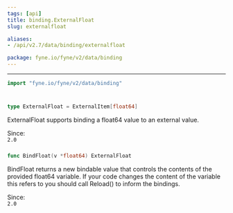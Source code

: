 ```yaml
---
tags: [api]
title: binding.ExternalFloat
slug: externalfloat

aliases:
- /api/v2.7/data/binding/externalfloat

package: fyne.io/fyne/v2/data/binding
---
```



---
```go
import "fyne.io/fyne/v2/data/binding"
```

#

###

```go
type ExternalFloat = ExternalItem[float64]
```

ExternalFloat supports binding a float64 value to an external value.


<div class="since">Since: <code>
2.0</code></div>

###

```go
func BindFloat(v *float64) ExternalFloat
```
BindFloat returns a new bindable value that controls the contents of the provided float64 variable. If your code changes the content of the variable this refers to you should call Reload() to inform the bindings.


<div class="since">Since: <code>
2.0</code></div>
